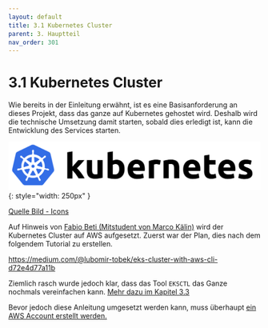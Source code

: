 ```yaml
---
layout: default
title: 3.1 Kubernetes Cluster
parent: 3. Hauptteil
nav_order: 301
---
```


# 3.1 Kubernetes Cluster

Wie bereits in der Einleitung erwähnt, ist es eine Basisanforderung an dieses Projekt, dass das ganze auf Kubernetes gehostet wird.
Deshalb wird die technische Umsetzung damit starten, sobald dies erledigt ist, kann die Entwicklung des Services starten.

![Kubernetes](../ressources/images/kubernetes/logo.png){: style="width: 250px" }

[Quelle Bild - Icons](../anhang/600-quellen.html#64-icons)

Auf Hinweis von [Fabio Beti (Mitstudent von Marco Kälin)](https://github.com/fo-b) wird der Kubernetes Cluster auf AWS aufgesetzt.
Zuerst war der Plan, dies nach dem folgendem Tutorial zu erstellen.

<https://medium.com/@lubomir-tobek/eks-cluster-with-aws-cli-d72e4d77a11b>

Ziemlich rasch wurde jedoch klar, dass das Tool `EKSCTL` das Ganze nochmals vereinfachen kann.
[Mehr dazu im Kapitel 3.3](./303-cluster-erstellen.html)

Bevor jedoch diese Anleitung umgesetzt werden kann, muss überhaupt [ein AWS Account erstellt werden.](./302-aws-informationen.html)
